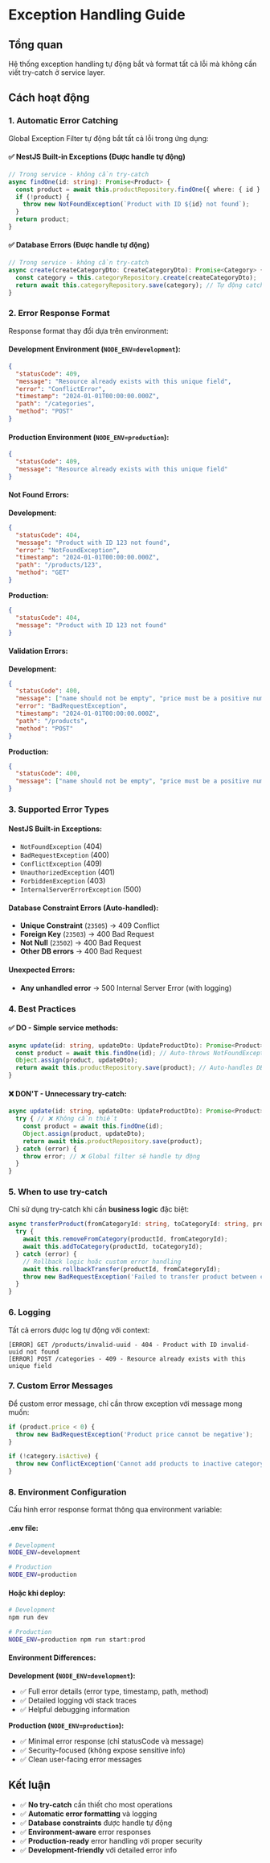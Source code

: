 # Exception Handling Guide

## Tổng quan
Hệ thống exception handling tự động bắt và format tất cả lỗi mà không cần viết try-catch ở service layer.

## Cách hoạt động

### 1. **Automatic Error Catching**
Global Exception Filter tự động bắt tất cả lỗi trong ứng dụng:

#### ✅ NestJS Built-in Exceptions (Được handle tự động)
```typescript
// Trong service - không cần try-catch
async findOne(id: string): Promise<Product> {
  const product = await this.productRepository.findOne({ where: { id } });
  if (!product) {
    throw new NotFoundException(`Product with ID ${id} not found`);
  }
  return product;
}
```

#### ✅ Database Errors (Được handle tự động)
```typescript
// Trong service - không cần try-catch
async create(createCategoryDto: CreateCategoryDto): Promise<Category> {
  const category = this.categoryRepository.create(createCategoryDto);
  return await this.categoryRepository.save(category); // Tự động catch unique constraint violations
}
```

### 2. **Error Response Format**

Response format thay đổi dựa trên environment:

#### Development Environment (`NODE_ENV=development`):
```json
{
  "statusCode": 409,
  "message": "Resource already exists with this unique field",
  "error": "ConflictError",
  "timestamp": "2024-01-01T00:00:00.000Z",
  "path": "/categories",
  "method": "POST"
}
```

#### Production Environment (`NODE_ENV=production`):
```json
{
  "statusCode": 409,
  "message": "Resource already exists with this unique field"
}
```

#### Not Found Errors:

**Development:**
```json
{
  "statusCode": 404,
  "message": "Product with ID 123 not found",
  "error": "NotFoundException",
  "timestamp": "2024-01-01T00:00:00.000Z",
  "path": "/products/123",
  "method": "GET"
}
```

**Production:**
```json
{
  "statusCode": 404,
  "message": "Product with ID 123 not found"
}
```

#### Validation Errors:

**Development:**
```json
{
  "statusCode": 400,
  "message": ["name should not be empty", "price must be a positive number"],
  "error": "BadRequestException",
  "timestamp": "2024-01-01T00:00:00.000Z",
  "path": "/products",
  "method": "POST"
}
```

**Production:**
```json
{
  "statusCode": 400,
  "message": ["name should not be empty", "price must be a positive number"]
}
```

### 3. **Supported Error Types**

#### NestJS Built-in Exceptions:
- `NotFoundException` (404)
- `BadRequestException` (400)
- `ConflictException` (409)
- `UnauthorizedException` (401)
- `ForbiddenException` (403)
- `InternalServerErrorException` (500)

#### Database Constraint Errors (Auto-handled):
- **Unique Constraint** (`23505`) → 409 Conflict
- **Foreign Key** (`23503`) → 400 Bad Request
- **Not Null** (`23502`) → 400 Bad Request
- **Other DB errors** → 400 Bad Request

#### Unexpected Errors:
- **Any unhandled error** → 500 Internal Server Error (with logging)

### 4. **Best Practices**

#### ✅ DO - Simple service methods:
```typescript
async update(id: string, updateDto: UpdateProductDto): Promise<Product> {
  const product = await this.findOne(id); // Auto-throws NotFoundException
  Object.assign(product, updateDto);
  return await this.productRepository.save(product); // Auto-handles DB errors
}
```

#### ❌ DON'T - Unnecessary try-catch:
```typescript
async update(id: string, updateDto: UpdateProductDto): Promise<Product> {
  try { // ❌ Không cần thiết
    const product = await this.findOne(id);
    Object.assign(product, updateDto);
    return await this.productRepository.save(product);
  } catch (error) {
    throw error; // ❌ Global filter sẽ handle tự động
  }
}
```

### 5. **When to use try-catch**

Chỉ sử dụng try-catch khi cần **business logic** đặc biệt:

```typescript
async transferProduct(fromCategoryId: string, toCategoryId: string, productId: string) {
  try {
    await this.removeFromCategory(productId, fromCategoryId);
    await this.addToCategory(productId, toCategoryId);
  } catch (error) {
    // Rollback logic hoặc custom error handling
    await this.rollbackTransfer(productId, fromCategoryId);
    throw new BadRequestException('Failed to transfer product between categories');
  }
}
```

### 6. **Logging**

Tất cả errors được log tự động với context:
```
[ERROR] GET /products/invalid-uuid - 404 - Product with ID invalid-uuid not found
[ERROR] POST /categories - 409 - Resource already exists with this unique field
```

### 7. **Custom Error Messages**

Để custom error message, chỉ cần throw exception với message mong muốn:

```typescript
if (product.price < 0) {
  throw new BadRequestException('Product price cannot be negative');
}

if (!category.isActive) {
  throw new ConflictException('Cannot add products to inactive category');
}
```

### 8. **Environment Configuration**

Cấu hình error response format thông qua environment variable:

#### .env file:
```bash
# Development
NODE_ENV=development

# Production
NODE_ENV=production
```

#### Hoặc khi deploy:
```bash
# Development
npm run dev

# Production
NODE_ENV=production npm run start:prod
```

#### Environment Differences:

**Development (`NODE_ENV=development`):**
- ✅ Full error details (error type, timestamp, path, method)
- ✅ Detailed logging với stack traces
- ✅ Helpful debugging information

**Production (`NODE_ENV=production`):**
- ✅ Minimal error response (chỉ statusCode và message)
- ✅ Security-focused (không expose sensitive info)
- ✅ Clean user-facing error messages

## Kết luận

- ✅ **No try-catch** cần thiết cho most operations
- ✅ **Automatic error formatting** và logging
- ✅ **Database constraints** được handle tự động
- ✅ **Environment-aware** error responses
- ✅ **Production-ready** error handling với proper security
- ✅ **Development-friendly** với detailed error info
